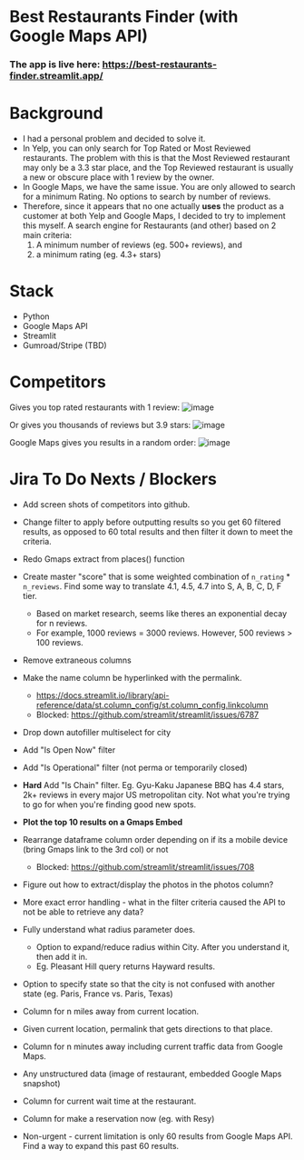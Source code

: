 # Best Restaurants Finder (with Google Maps API)

### The app is live here: https://best-restaurants-finder.streamlit.app/

# Background
- I had a personal problem and decided to solve it.
- In Yelp, you can only search for Top Rated or Most Reviewed restaurants. The problem with this is that the Most Reviewed restaurant may only be a 3.3 star place, and the Top Reviewed restaurant is usually a new or obscure place with 1 review by the owner.
- In Google Maps, we have the same issue. You are only allowed to search for a minimum Rating. No options to search by number of reviews.
- Therefore, since it appears that no one actually **uses** the product as a customer at both Yelp and Google Maps, I decided to try to implement this myself. A search engine for Restaurants (and other) based on 2 main criteria:
    1. A minimum number of reviews (eg. 500+ reviews), and
    2. a minimum rating (eg. 4.3+ stars)

# Stack

- Python
- Google Maps API
- Streamlit
- Gumroad/Stripe (TBD)

# Competitors

Gives you top rated restaurants with 1 review:
![image](https://github.com/LifeGains/best_restaurants_finder_google_maps_api/assets/68449363/a0584c26-8e29-4a4f-875d-8be500d21e0b)

Or gives you thousands of reviews but 3.9 stars:
![image](https://github.com/LifeGains/best_restaurants_finder_google_maps_api/assets/68449363/d5cd71ac-ab71-45ca-917e-65c7d19f30d9)

Google Maps gives you results in a random order:
![image](https://github.com/LifeGains/best_restaurants_finder_google_maps_api/assets/68449363/983976f7-8e9e-42da-a325-9c137e4e2ea1)

# Jira To Do Nexts / Blockers

- Add screen shots of competitors into github.

- Change filter to apply before outputting results so you get 60 filtered results, as opposed to 60 total results and then filter it down to meet the criteria.
- Redo Gmaps extract from places() function
- Create master "score" that is some weighted combination of `n_rating` * `n_reviews`. Find some way to translate 4.1, 4.5, 4.7 into S, A, B, C, D, F tier.
    - Based on market research, seems like theres an exponential decay for n reviews.
    - For example, 1000 reviews = 3000 reviews. However, 500 reviews > 100 reviews.
- Remove extraneous columns
- Make the name column be hyperlinked with the permalink.
    - https://docs.streamlit.io/library/api-reference/data/st.column_config/st.column_config.linkcolumn
    - Blocked: https://github.com/streamlit/streamlit/issues/6787
- Drop down autofiller multiselect for city
- Add "Is Open Now" filter
- Add "Is Operational" filter (not perma or temporarily closed)
- **Hard** Add "Is Chain" filter. Eg. Gyu-Kaku Japanese BBQ has 4.4 stars, 2k+ reviews in every major US metropolitan city. Not what you're trying to go for when you're finding good new spots.
- **Plot the top 10 results on a Gmaps Embed**
- Rearrange dataframe column order depending on if its a mobile device (bring Gmaps link to the 3rd col) or not
    - Blocked: https://github.com/streamlit/streamlit/issues/708
- Figure out how to extract/display the photos in the photos column?
- More exact error handling - what in the filter criteria caused the API to not be able to retrieve any data?
- Fully understand what radius parameter does. 
    - Option to expand/reduce radius within City. After you understand it, then add it in. 
    - Eg. Pleasant Hill query returns Hayward results.
- Option to specify state so that the city is not confused with another state (eg. Paris, France vs. Paris, Texas) 
- Column for n miles away from current location.
- Given current location, permalink that gets directions to that place.
- Column for n minutes away including current traffic data from Google Maps.
- Any unstructured data (image of restaurant, embedded Google Maps snapshot)
- Column for current wait time at the restaurant.
- Column for make a reservation now (eg. with Resy)
- Non-urgent - current limitation is only 60 results from Google Maps API. Find a way to expand this past 60 results.